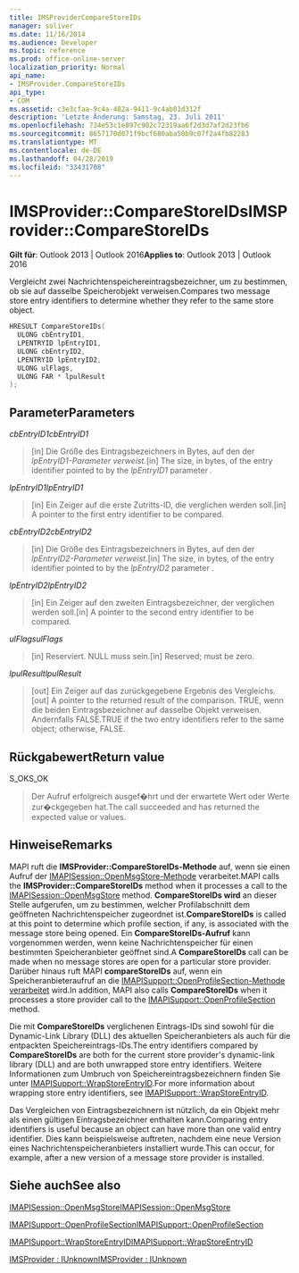 ```yaml
---
title: IMSProviderCompareStoreIDs
manager: soliver
ms.date: 11/16/2014
ms.audience: Developer
ms.topic: reference
ms.prod: office-online-server
localization_priority: Normal
api_name:
- IMSProvider.CompareStoreIDs
api_type:
- COM
ms.assetid: c3e3cfaa-9c4a-482a-9411-9c4ab01d312f
description: 'Letzte Änderung: Samstag, 23. Juli 2011'
ms.openlocfilehash: 734e53c1e897c902c72319aa6f2d3d7af2d23fb6
ms.sourcegitcommit: 8657170d071f9bcf680aba50b9c07f2a4fb82283
ms.translationtype: MT
ms.contentlocale: de-DE
ms.lasthandoff: 04/28/2019
ms.locfileid: "33431708"
---
```

# <a name="imsprovidercomparestoreids"></a><span data-ttu-id="0afb2-103">IMSProvider::CompareStoreIDs</span><span class="sxs-lookup"><span data-stu-id="0afb2-103">IMSProvider::CompareStoreIDs</span></span>

  
  
<span data-ttu-id="0afb2-104">**Gilt für**: Outlook 2013 | Outlook 2016</span><span class="sxs-lookup"><span data-stu-id="0afb2-104">**Applies to**: Outlook 2013 | Outlook 2016</span></span> 
  
<span data-ttu-id="0afb2-105">Vergleicht zwei Nachrichtenspeichereintragsbezeichner, um zu bestimmen, ob sie auf dasselbe Speicherobjekt verweisen.</span><span class="sxs-lookup"><span data-stu-id="0afb2-105">Compares two message store entry identifiers to determine whether they refer to the same store object.</span></span>
  
```cpp
HRESULT CompareStoreIDs(
  ULONG cbEntryID1,
  LPENTRYID lpEntryID1,
  ULONG cbEntryID2,
  LPENTRYID lpEntryID2,
  ULONG ulFlags,
  ULONG FAR * lpulResult
);
```

## <a name="parameters"></a><span data-ttu-id="0afb2-106">Parameter</span><span class="sxs-lookup"><span data-stu-id="0afb2-106">Parameters</span></span>

 <span data-ttu-id="0afb2-107">_cbEntryID1_</span><span class="sxs-lookup"><span data-stu-id="0afb2-107">_cbEntryID1_</span></span>
  
> <span data-ttu-id="0afb2-108">[in] Die Größe des Eintragsbezeichners in Bytes, auf den der  _lpEntryID1-Parameter_  _verweist._</span><span class="sxs-lookup"><span data-stu-id="0afb2-108">[in] The size, in bytes, of the entry identifier pointed to by the  _lpEntryID1_ parameter  _._</span></span>
    
 <span data-ttu-id="0afb2-109">_lpEntryID1_</span><span class="sxs-lookup"><span data-stu-id="0afb2-109">_lpEntryID1_</span></span>
  
> <span data-ttu-id="0afb2-110">[in] Ein Zeiger auf die erste Zutritts-ID, die verglichen werden soll.</span><span class="sxs-lookup"><span data-stu-id="0afb2-110">[in] A pointer to the first entry identifier to be compared.</span></span>
    
 <span data-ttu-id="0afb2-111">_cbEntryID2_</span><span class="sxs-lookup"><span data-stu-id="0afb2-111">_cbEntryID2_</span></span>
  
> <span data-ttu-id="0afb2-112">[in] Die Größe des Eintragsbezeichners in Bytes, auf den der  _lpEntryID2-Parameter_  _verweist._</span><span class="sxs-lookup"><span data-stu-id="0afb2-112">[in] The size, in bytes, of the entry identifier pointed to by the  _lpEntryID2_ parameter  _._</span></span>
    
 <span data-ttu-id="0afb2-113">_lpEntryID2_</span><span class="sxs-lookup"><span data-stu-id="0afb2-113">_lpEntryID2_</span></span>
  
> <span data-ttu-id="0afb2-114">[in] Ein Zeiger auf den zweiten Eintragsbezeichner, der verglichen werden soll.</span><span class="sxs-lookup"><span data-stu-id="0afb2-114">[in] A pointer to the second entry identifier to be compared.</span></span>
    
 <span data-ttu-id="0afb2-115">_ulFlags_</span><span class="sxs-lookup"><span data-stu-id="0afb2-115">_ulFlags_</span></span>
  
> <span data-ttu-id="0afb2-116">[in] Reserviert. NULL muss sein.</span><span class="sxs-lookup"><span data-stu-id="0afb2-116">[in] Reserved; must be zero.</span></span>
    
 <span data-ttu-id="0afb2-117">_lpulResult_</span><span class="sxs-lookup"><span data-stu-id="0afb2-117">_lpulResult_</span></span>
  
> <span data-ttu-id="0afb2-118">[out] Ein Zeiger auf das zurückgegebene Ergebnis des Vergleichs.</span><span class="sxs-lookup"><span data-stu-id="0afb2-118">[out] A pointer to the returned result of the comparison.</span></span> <span data-ttu-id="0afb2-119">TRUE, wenn die beiden Eintragsbezeichner auf dasselbe Objekt verweisen. Andernfalls FALSE.</span><span class="sxs-lookup"><span data-stu-id="0afb2-119">TRUE if the two entry identifiers refer to the same object; otherwise, FALSE.</span></span>
    
## <a name="return-value"></a><span data-ttu-id="0afb2-120">Rückgabewert</span><span class="sxs-lookup"><span data-stu-id="0afb2-120">Return value</span></span>

<span data-ttu-id="0afb2-121">S_OK</span><span class="sxs-lookup"><span data-stu-id="0afb2-121">S_OK</span></span> 
  
> <span data-ttu-id="0afb2-122">Der Aufruf erfolgreich ausgef�hrt und der erwartete Wert oder Werte zur�ckgegeben hat.</span><span class="sxs-lookup"><span data-stu-id="0afb2-122">The call succeeded and has returned the expected value or values.</span></span>
    
## <a name="remarks"></a><span data-ttu-id="0afb2-123">Hinweise</span><span class="sxs-lookup"><span data-stu-id="0afb2-123">Remarks</span></span>

<span data-ttu-id="0afb2-124">MAPI ruft die **IMSProvider::CompareStoreIDs-Methode** auf, wenn sie einen Aufruf der [IMAPISession::OpenMsgStore-Methode](imapisession-openmsgstore.md) verarbeitet.</span><span class="sxs-lookup"><span data-stu-id="0afb2-124">MAPI calls the **IMSProvider::CompareStoreIDs** method when it processes a call to the [IMAPISession::OpenMsgStore](imapisession-openmsgstore.md) method.</span></span> <span data-ttu-id="0afb2-125">**CompareStoreIDs wird** an dieser Stelle aufgerufen, um zu bestimmen, welcher Profilabschnitt dem geöffneten Nachrichtenspeicher zugeordnet ist.</span><span class="sxs-lookup"><span data-stu-id="0afb2-125">**CompareStoreIDs** is called at this point to determine which profile section, if any, is associated with the message store being opened.</span></span> <span data-ttu-id="0afb2-126">Ein **CompareStoreIDs-Aufruf** kann vorgenommen werden, wenn keine Nachrichtenspeicher für einen bestimmten Speicheranbieter geöffnet sind.</span><span class="sxs-lookup"><span data-stu-id="0afb2-126">A **CompareStoreIDs** call can be made when no message stores are open for a particular store provider.</span></span> <span data-ttu-id="0afb2-127">Darüber hinaus ruft MAPI **compareStoreIDs** auf, wenn ein Speicheranbieteraufruf an die [IMAPISupport::OpenProfileSection-Methode verarbeitet](imapisupport-openprofilesection.md) wird.</span><span class="sxs-lookup"><span data-stu-id="0afb2-127">In addition, MAPI also calls **CompareStoreIDs** when it processes a store provider call to the [IMAPISupport::OpenProfileSection](imapisupport-openprofilesection.md) method.</span></span> 
  
<span data-ttu-id="0afb2-128">Die mit **CompareStoreIDs** verglichenen Eintrags-IDs sind sowohl für die Dynamic-Link Library (DLL) des aktuellen Speicheranbieters als auch für die entpackten Speichereintrags-IDs.</span><span class="sxs-lookup"><span data-stu-id="0afb2-128">The entry identifiers compared by **CompareStoreIDs** are both for the current store provider's dynamic-link library (DLL) and are both unwrapped store entry identifiers.</span></span> <span data-ttu-id="0afb2-129">Weitere Informationen zum Umbruch von Speichereintragsbezeichnern finden Sie unter [IMAPISupport::WrapStoreEntryID](imapisupport-wrapstoreentryid.md).</span><span class="sxs-lookup"><span data-stu-id="0afb2-129">For more information about wrapping store entry identifiers, see [IMAPISupport::WrapStoreEntryID](imapisupport-wrapstoreentryid.md).</span></span>
  
<span data-ttu-id="0afb2-130">Das Vergleichen von Eintragsbezeichnern ist nützlich, da ein Objekt mehr als einen gültigen Eintragsbezeichner enthalten kann.</span><span class="sxs-lookup"><span data-stu-id="0afb2-130">Comparing entry identifiers is useful because an object can have more than one valid entry identifier.</span></span> <span data-ttu-id="0afb2-131">Dies kann beispielsweise auftreten, nachdem eine neue Version eines Nachrichtenspeicheranbieters installiert wurde.</span><span class="sxs-lookup"><span data-stu-id="0afb2-131">This can occur, for example, after a new version of a message store provider is installed.</span></span> 
  
## <a name="see-also"></a><span data-ttu-id="0afb2-132">Siehe auch</span><span class="sxs-lookup"><span data-stu-id="0afb2-132">See also</span></span>



[<span data-ttu-id="0afb2-133">IMAPISession::OpenMsgStore</span><span class="sxs-lookup"><span data-stu-id="0afb2-133">IMAPISession::OpenMsgStore</span></span>](imapisession-openmsgstore.md)
  
[<span data-ttu-id="0afb2-134">IMAPISupport::OpenProfileSection</span><span class="sxs-lookup"><span data-stu-id="0afb2-134">IMAPISupport::OpenProfileSection</span></span>](imapisupport-openprofilesection.md)
  
[<span data-ttu-id="0afb2-135">IMAPISupport::WrapStoreEntryID</span><span class="sxs-lookup"><span data-stu-id="0afb2-135">IMAPISupport::WrapStoreEntryID</span></span>](imapisupport-wrapstoreentryid.md)
  
[<span data-ttu-id="0afb2-136">IMSProvider : IUnknown</span><span class="sxs-lookup"><span data-stu-id="0afb2-136">IMSProvider : IUnknown</span></span>](imsprovideriunknown.md)

